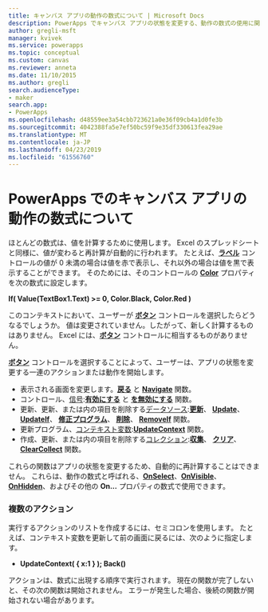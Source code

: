 ```yaml
---
title: キャンバス アプリの動作の数式について | Microsoft Docs
description: PowerApps でキャンバス アプリの状態を変更する、動作の数式の使用に関する参照情報
author: gregli-msft
manager: kvivek
ms.service: powerapps
ms.topic: conceptual
ms.custom: canvas
ms.reviewer: anneta
ms.date: 11/10/2015
ms.author: gregli
search.audienceType:
- maker
search.app:
- PowerApps
ms.openlocfilehash: d48559ee3a54cbb723621a0e36f09cb4a1d0fe3b
ms.sourcegitcommit: 4042388fa5e7ef50bc59f9e35df330613fea29ae
ms.translationtype: MT
ms.contentlocale: ja-JP
ms.lasthandoff: 04/23/2019
ms.locfileid: "61556760"
---
```

# <a name="understand-behavior-formulas-for-canvas-apps-in-powerapps"></a>PowerApps でのキャンバス アプリの動作の数式について

ほとんどの数式は、値を計算するために使用します。  Excel のスプレッドシートと同様に、値が変わると再計算が自動的に行われます。  たとえば、**[ラベル](controls/control-text-box.md)** コントロールの値が 0 未満の場合は値を赤で表示し、それ以外の場合は値を黒で表示することができます。 そのためには、そのコントロールの **[Color](controls/properties-color-border.md)** プロパティを次の数式に設定します。

**If( Value(TextBox1.Text) >= 0, Color.Black, Color.Red )**

このコンテキストにおいて、ユーザーが **[ボタン](controls/control-button.md)** コントロールを選択したらどうなるでしょうか。  値は変更されていません。したがって、新しく計算するものはありません。 Excel には、**[ボタン](controls/control-button.md)** コントロールに相当するものがありません。  

**[ボタン](controls/control-button.md)** コントロールを選択することによって、ユーザーは、アプリの状態を変更する一連のアクションまたは動作を開始します。

* 表示される画面を変更します。**[戻る](functions/function-navigate.md)** と **[Navigate](functions/function-navigate.md)** 関数。
* コントロール、[信号](functions/signals.md):**[有効にする](functions/function-enable-disable.md)** と **[を無効にする](functions/function-enable-disable.md)** 関数。
* 更新、更新、または内の項目を削除する[データソース](working-with-data-sources.md):**[更新](functions/function-refresh.md)**、  **[Update](functions/function-update-updateif.md)**、  **[UpdateIf](functions/function-update-updateif.md)**、  **[修正プログラム](functions/function-patch.md)**、 **[削除](functions/function-remove-removeif.md)**、 **[RemoveIf](functions/function-remove-removeif.md)** 関数。
* 更新プログラム、[コンテキスト変数](working-with-variables.md#use-a-context-variable):**[UpdateContext](functions/function-updatecontext.md)** 関数。
* 作成、更新、または内の項目を削除する[コレクション](working-with-data-sources.md#collections):**[収集](functions/function-clear-collect-clearcollect.md)**、 **[クリア](functions/function-clear-collect-clearcollect.md)**、 **[ClearCollect](functions/function-clear-collect-clearcollect.md)** 関数。

これらの関数はアプリの状態を変更するため、自動的に再計算することはできません。 これらは、動作の数式と呼ばれる、**[OnSelect](controls/properties-core.md)**、**[OnVisible](controls/control-screen.md)**、**[OnHidden](controls/control-screen.md)**、およびその他の **On...** プロパティの数式で使用できます。

### <a name="more-than-one-action"></a>複数のアクション
実行するアクションのリストを作成するには、セミコロンを使用します。 たとえば、コンテキスト変数を更新して前の画面に戻るには、次のように指定します。

* **UpdateContext( { x:1 } ); Back()**

アクションは、数式に出現する順序で実行されます。  現在の関数が完了しないと、その次の関数は開始されません。 エラーが発生した場合、後続の関数が開始されない場合があります。

